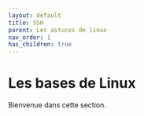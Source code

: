 ```yaml
---
layout: default
title: SSH
parent: Les astuces de linux
nav_order: 1
has_children: true
---
```


# Les bases de Linux

Bienvenue dans cette section.

